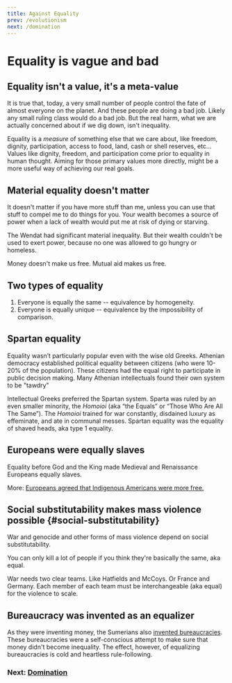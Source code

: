 ```yaml
---
title: Against Equality
prev: /evolutionism
next: /domination
---
```


# Equality is vague and bad

## Equality isn't a value, it's a meta-value

It is true that, today, a very small number of people control the fate of almost everyone on the planet.
And these people are doing a bad job.
Likely any small ruling class would do a bad job.
But the real harm, what we are actually concerned about if we dig down, isn't inequality.

Equality is a *measure* of something else that we care about, like freedom, dignity, participation, access to food, land, cash or shell reserves, etc…
Values like dignity, freedom, and participation come prior to equality in human thought.
Aiming for those primary values more directly, might be a more useful way of achieving our real goals.

## Material equality doesn't matter

It doesn't matter if you have more stuff than me, unless you can use that stuff to compel me to do things for you.
Your wealth becomes a source of power when a lack of wealth would put me at risk of dying or starving.

The Wendat had significant material inequality.
But their wealth couldn't be used to exert power,
because no one was allowed to go hungry or homeless.

Money doesn't make us free.
Mutual aid makes us free.

## Two types of equality

1. Everyone is equally the same -- equivalence by homogeneity.
2. Everyone is equally unique -- equivalence by the impossibility of comparison.

## Spartan equality

Equality wasn’t particularly popular even with the wise old Greeks.
Athenian democracy established political equality between citizens (who were 10-20% of the population).
These citizens had the equal right to participate in public decision making.
Many Athenian intellectuals found their own system to be "tawdry"

Intellectual Greeks preferred the Spartan system.
Sparta was ruled by an even smaller minority, the *Homoioi* (aka “the Equals” or “Those Who Are All The Same”).
The *Homoioi* trained for war constantly, disdained luxury as effeminate, and ate in communal messes.
Spartan equality was the equality of shaved heads, aka type 1 equality.

## Europeans were equally slaves

Equality before God and the King made Medieval and Renaissance Europeans equally slaves.

More: [Europeans agreed that Indigenous Americans were more free.](/indigenous-critique#everyone-agreed-the-americans-were-more-free)

## Social substitutability makes mass violence possible {#social-substitutability}

War and genocide and other forms of mass violence depend on social substitutability.

You can only kill a lot of people if you think they're basically the same, aka equal.

War needs two clear teams.
Like Hatfields and McCoys.
Or France and Germany.
Each member of each team must be interchangeable (aka equal) for the violence to scale.

## Bureaucracy was invented as an equalizer

As they were inventing money, the Sumerians also [invented bureaucracies](/bureaucracy).
These bureaucracies were a self-conscious attempt to make sure that money didn't become inequality.
The effect, however, of equalizing bureaucracies is cold and heartless rule-following.

### Next: [Domination](/domination)
